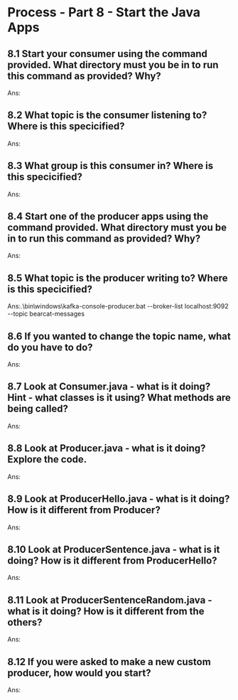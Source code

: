 # Process - Part 8 - Start the Java Apps

## 8.1 Start your consumer using the command provided. What directory must you be in to run this command as provided? Why?

Ans:


## 8.2 What topic is the consumer listening to? Where is this specicified?

Ans:


## 8.3 What group is this consumer in? Where is this specicified?

Ans:


## 8.4 Start one of the producer apps using the command provided. What directory must you be in to run this command as provided? Why?

Ans:


## 8.5 What topic is the producer writing to? Where is this specicified?

Ans:.\bin\windows\kafka-console-producer.bat --broker-list localhost:9092 --topic bearcat-messages


## 8.6 If you wanted to change the topic name, what do you have to do? 

Ans:


## 8.7 Look at Consumer.java - what is it doing? Hint - what classes is it using? What methods are being called?

Ans:


## 8.8 Look at Producer.java - what is it doing? Explore the code.

Ans:


## 8.9 Look at ProducerHello.java - what is it doing? How is it different from Producer?

Ans:


## 8.10 Look at ProducerSentence.java - what is it doing? How is it different from ProducerHello?

Ans:


## 8.11 Look at ProducerSentenceRandom.java - what is it doing? How is it different from the others?

Ans:


## 8.12 If you were asked to make a new custom producer, how would you start? 

Ans:



